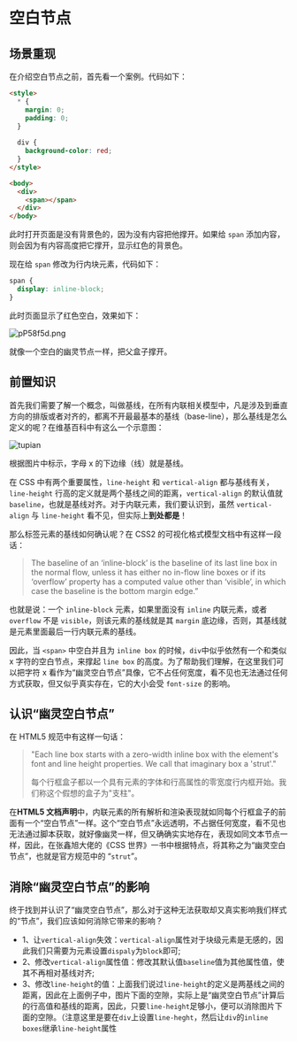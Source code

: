 # 空白节点

## 场景重现

在介绍空白节点之前，首先看一个案例。代码如下：

```html
<style>
  * {
    margin: 0;
    padding: 0;
  }
  
  div {
    background-color: red;
  }
</style>

<body>
  <div>
    <span></span>
  </div>
</body>
```

此时打开页面是没有背景色的，因为没有内容把他撑开。如果给 `span` 添加内容，则会因为有内容高度把它撑开，显示红色的背景色。

现在给 `span` 修改为行内块元素，代码如下：

```css
span {
  display: inline-block;
}
```

此时页面显示了红色空白，效果如下：

![pP58f5d.png](https://z1.ax1x.com/2023/09/19/pP58f5d.png)

就像一个空白的幽灵节点一样，把父盒子撑开。

## 前置知识

首先我们需要了解一个概念，叫做基线，在所有内联相关模型中，凡是涉及到垂直方向的排版或者对齐的，都离不开最最基本的基线（base-line），那么基线是怎么定义的呢？在维基百科中有这么一个示意图：

![tupian](https://pic4.zhimg.com/v2-18b575f052c9b170e9ff0acbac55913b_r.jpg)

根据图片中标示，字母 x 的下边缘（线）就是基线。

在 CSS 中有两个重要属性，`line-height` 和 `vertical-align` 都与基线有关，`line-height` 行高的定义就是两个基线之间的距离，`vertical-align` 的默认值就 `baseline`，也就是基线对齐。对于内联元素，我们要认识到，虽然 `vertical-align` 与 `line-height` 看不见，但实际上**到处都是**！

那么标签元素的基线如何确认呢？在 CSS2 的可视化格式模型文档中有这样一段话：

> The baseline of an ‘inline-block’ is the baseline of its last line box in the normal flow, unless it has either no in-flow line boxes or if its ‘overflow’ property has a computed value other than ‘visible’, in which case the baseline is the bottom margin edge.”

也就是说：一个 `inline-block` 元素，如果里面没有 `inline` 内联元素，或者 `overflow` 不是 `visible`，则该元素的基线就是其 `margin` 底边缘，否则，其基线就是元素里面最后一行内联元素的基线。

因此，当 `<span>` 中空白并且为 `inline box` 的时候，`div`中似乎依然有一个和类似 x 字符的空白节点，来撑起 `line box` 的高度。为了帮助我们理解，在这里我们可以把字符 x 看作为“幽灵空白节点”具像，它不占任何宽度，看不见也无法通过任何方式获取，但又似乎真实存在，它的大小会受 `font-size` 的影响。

## 认识“幽灵空白节点”

在 HTML5 规范中有这样一句话：

> "Each line box starts with a zero-width inline box with the element's font and line height properties. We call that imaginary box a 'strut'."
> 
> 每个行框盒子都以一个具有元素的字体和行高属性的零宽度行内框开始。我们称这个假想的盒子为"支柱"。

在**HTML5 文档声明**中，内联元素的所有解析和渲染表现就如同每个行框盒子的前面有一个“空白节点”一样。这个“空白节点”永远透明，不占据任何宽度，看不见也无法通过脚本获取，就好像幽灵一样，但又确确实实地存在，表现如同文本节点一样，因此，在张鑫旭大佬的《CSS 世界》一书中根据特点，将其称之为“幽灵空白节点”，也就是官方规范中的 “`strut`”。

## 消除“幽灵空白节点”的影响

终于找到并认识了“幽灵空白节点”，那么对于这种无法获取却又真实影响我们样式的“节点”，我们应该如何消除它带来的影响？

- 1、让`vertical-align`失效：`vertical-align`属性对于块级元素是无感的，因此我们只需要为元素设置`dispaly`为`block`即可;
- 2、修改`vertical-align`属性值：修改其默认值`baseline`值为其他属性值，使其不再相对基线对齐;
- 3、修改`line-height`的值：上面我们说过`line-height`的定义是两基线之间的距离，因此在上面例子中，图片下面的空隙，实际上是“幽灵空白节点”计算后的行高值和基线的距离，因此，只要`line-height`足够小，便可以消除图片下面的空隙。（注意这里是要在`div`上设置`line-heght`，然后让`div`的`inline boxes`继承`line-height`属性
